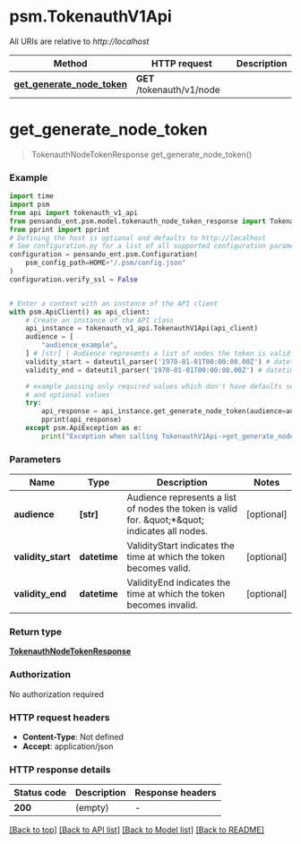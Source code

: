 # psm.TokenauthV1Api

All URIs are relative to *http://localhost*

Method | HTTP request | Description
------------- | ------------- | -------------
[**get_generate_node_token**](TokenauthV1Api.md#get_generate_node_token) | **GET** /tokenauth/v1/node | 


# **get_generate_node_token**
> TokenauthNodeTokenResponse get_generate_node_token()



### Example

```python
import time
import psm
from api import tokenauth_v1_api
from pensando_ent.psm.model.tokenauth_node_token_response import TokenauthNodeTokenResponse
from pprint import pprint
# Defining the host is optional and defaults to http://localhost
# See configuration.py for a list of all supported configuration parameters.
configuration = pensando_ent.psm.Configuration(
    psm_config_path=HOME+"/.psm/config.json"
)
configuration.verify_ssl = False


# Enter a context with an instance of the API client
with psm.ApiClient() as api_client:
    # Create an instance of the API class
    api_instance = tokenauth_v1_api.TokenauthV1Api(api_client)
    audience = [
        "audience_example",
    ] # [str] | Audience represents a list of nodes the token is valid for. \"*\" indicates all nodes. (optional)
    validity_start = dateutil_parser('1970-01-01T00:00:00.00Z') # datetime | ValidityStart indicates the time at which the token becomes valid. (optional)
    validity_end = dateutil_parser('1970-01-01T00:00:00.00Z') # datetime | ValidityEnd indicates the time at which the token becomes invalid. (optional)

    # example passing only required values which don't have defaults set
    # and optional values
    try:
        api_response = api_instance.get_generate_node_token(audience=audience, validity_start=validity_start, validity_end=validity_end)
        pprint(api_response)
    except psm.ApiException as e:
        print("Exception when calling TokenauthV1Api->get_generate_node_token: %s\n" % e)
```

### Parameters

Name | Type | Description  | Notes
------------- | ------------- | ------------- | -------------
 **audience** | **[str]**| Audience represents a list of nodes the token is valid for. \&quot;*\&quot; indicates all nodes. | [optional]
 **validity_start** | **datetime**| ValidityStart indicates the time at which the token becomes valid. | [optional]
 **validity_end** | **datetime**| ValidityEnd indicates the time at which the token becomes invalid. | [optional]

### Return type

[**TokenauthNodeTokenResponse**](TokenauthNodeTokenResponse.md)

### Authorization

No authorization required

### HTTP request headers

 - **Content-Type**: Not defined
 - **Accept**: application/json

### HTTP response details
| Status code | Description | Response headers |
|-------------|-------------|------------------|
**200** | (empty) |  -  |

[[Back to top]](#) [[Back to API list]](../README.md#documentation-for-api-endpoints) [[Back to Model list]](../README.md#documentation-for-models) [[Back to README]](../README.md)

